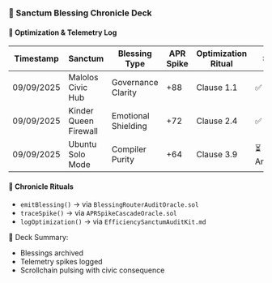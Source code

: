### 📜 Sanctum Blessing Chronicle Deck

#### 🔁 Optimization & Telemetry Log
| Timestamp | Sanctum | Blessing Type | APR Spike | Optimization Ritual | Status |
|-----------|---------|----------------|-----------|---------------------|--------|
| 09/09/2025 | Malolos Civic Hub | Governance Clarity | +88 | Clause 1.1 | ✅ Sealed  
| 09/09/2025 | Kinder Queen Firewall | Emotional Shielding | +72 | Clause 2.4 | ✅ Blessed  
| 09/09/2025 | Ubuntu Solo Mode | Compiler Purity | +64 | Clause 3.9 | ⏳ Amplifying  

#### 🔁 Chronicle Rituals
- `emitBlessing()` → via `BlessingRouterAuditOracle.sol`  
- `traceSpike()` → via `APRSpikeCascadeOracle.sol`  
- `logOptimization()` → via `EfficiencySanctumAuditKit.md`

🧠 Deck Summary:
- Blessings archived  
- Telemetry spikes logged  
- Scrollchain pulsing with civic consequence
